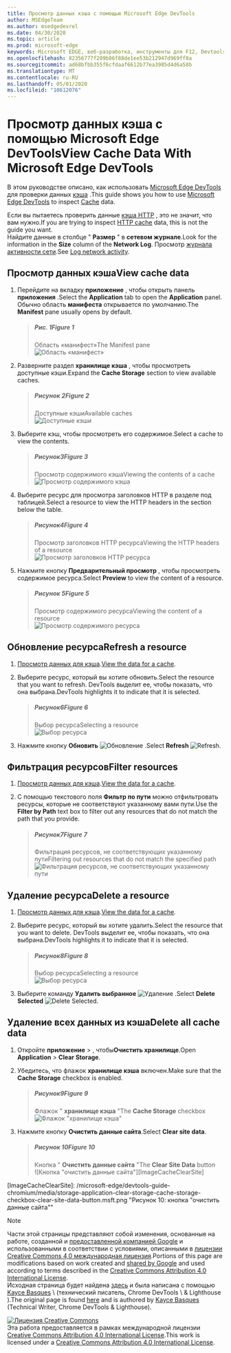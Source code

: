 ```yaml
---
title: Просмотр данных кэша с помощью Microsoft Edge DevTools
author: MSEdgeTeam
ms.author: msedgedevrel
ms.date: 04/30/2020
ms.topic: article
ms.prod: microsoft-edge
keywords: Microsoft EDGE, веб-разработка, инструменты для F12, Devtools
ms.openlocfilehash: 82356777f209b86f88de1ee53b212947d969ff8a
ms.sourcegitcommit: ad68bfbb355f6cfdaaf6612b77ea3985d4d6a58b
ms.translationtype: MT
ms.contentlocale: ru-RU
ms.lasthandoff: 05/01/2020
ms.locfileid: "10612076"
---
```

<!-- Copyright Kayce Basques 

   Licensed under the Apache License, Version 2.0 (the "License");
   you may not use this file except in compliance with the License.
   You may obtain a copy of the License at

       https://www.apache.org/licenses/LICENSE-2.0

   Unless required by applicable law or agreed to in writing, software
   distributed under the License is distributed on an "AS IS" BASIS,
   WITHOUT WARRANTIES OR CONDITIONS OF ANY KIND, either express or implied.
   See the License for the specific language governing permissions and
   limitations under the License.  -->





# <span data-ttu-id="8d5ae-103">Просмотр данных кэша с помощью Microsoft Edge DevTools</span><span class="sxs-lookup"><span data-stu-id="8d5ae-103">View Cache Data With Microsoft Edge DevTools</span></span>   



<span data-ttu-id="8d5ae-104">В этом руководстве описано, как использовать [Microsoft Edge DevTools][MicrosoftEdgeDevTools] для проверки данных [кэша][MDNCache] .</span><span class="sxs-lookup"><span data-stu-id="8d5ae-104">This guide shows you how to use [Microsoft Edge DevTools][MicrosoftEdgeDevTools] to inspect [Cache][MDNCache] data.</span></span>  

<span data-ttu-id="8d5ae-105">Если вы пытаетесь проверить данные [кэша HTTP][MDNHTTPCaching] , это не значит, что вам нужно.</span><span class="sxs-lookup"><span data-stu-id="8d5ae-105">If you are trying to inspect [HTTP cache][MDNHTTPCaching] data, this is not the guide you want.</span></span>  
<span data-ttu-id="8d5ae-106">Найдите данные в столбце " **Размер** " в **сетевом журнале**.</span><span class="sxs-lookup"><span data-stu-id="8d5ae-106">Look for the information in the **Size** column of the **Network Log**.</span></span>  <span data-ttu-id="8d5ae-107">Просмотр [журнала активности сети][DevtoolsNetworkLogActivity].</span><span class="sxs-lookup"><span data-stu-id="8d5ae-107">See [Log network activity][DevtoolsNetworkLogActivity].</span></span>  

## <span data-ttu-id="8d5ae-108">Просмотр данных кэша</span><span class="sxs-lookup"><span data-stu-id="8d5ae-108">View cache data</span></span>   

1.  <span data-ttu-id="8d5ae-109">Перейдите на вкладку **приложение** , чтобы открыть панель **приложения** .</span><span class="sxs-lookup"><span data-stu-id="8d5ae-109">Select the **Application** tab to open the **Application** panel.</span></span>  <span data-ttu-id="8d5ae-110">Обычно область **манифеста** открывается по умолчанию.</span><span class="sxs-lookup"><span data-stu-id="8d5ae-110">The **Manifest** pane usually opens by default.</span></span>  
    
    > ##### <span data-ttu-id="8d5ae-111">Рис. 1</span><span class="sxs-lookup"><span data-stu-id="8d5ae-111">Figure 1</span></span>  
    > <span data-ttu-id="8d5ae-112">Область «манифест»</span><span class="sxs-lookup"><span data-stu-id="8d5ae-112">The Manifest pane</span></span>  
    > ![Область «манифест»][ImageManifestPane]  

1.  <span data-ttu-id="8d5ae-114">Разверните раздел **хранилище кэша** , чтобы просмотреть доступные кэши.</span><span class="sxs-lookup"><span data-stu-id="8d5ae-114">Expand the **Cache Storage** section to view available caches.</span></span>  
    
    > ##### <span data-ttu-id="8d5ae-115">Рисунок 2</span><span class="sxs-lookup"><span data-stu-id="8d5ae-115">Figure 2</span></span>  
    > <span data-ttu-id="8d5ae-116">Доступные кэши</span><span class="sxs-lookup"><span data-stu-id="8d5ae-116">Available caches</span></span>  
    > ![Доступные кэши][ImageCache]  

1.  <span data-ttu-id="8d5ae-118">Выберите кэш, чтобы просмотреть его содержимое.</span><span class="sxs-lookup"><span data-stu-id="8d5ae-118">Select a cache to view the contents.</span></span>  
    
    > ##### <span data-ttu-id="8d5ae-119">Рисунок3</span><span class="sxs-lookup"><span data-stu-id="8d5ae-119">Figure 3</span></span>  
    > <span data-ttu-id="8d5ae-120">Просмотр содержимого кэша</span><span class="sxs-lookup"><span data-stu-id="8d5ae-120">Viewing the contents of a cache</span></span>  
    > ![Просмотр содержимого кэша][ImageCacheView]  

1.  <span data-ttu-id="8d5ae-122">Выберите ресурс для просмотра заголовков HTTP в разделе под таблицей.</span><span class="sxs-lookup"><span data-stu-id="8d5ae-122">Select a resource to view the HTTP headers in the section below the table.</span></span>  
    
    > ##### <span data-ttu-id="8d5ae-123">Рисунок4</span><span class="sxs-lookup"><span data-stu-id="8d5ae-123">Figure 4</span></span>  
    > <span data-ttu-id="8d5ae-124">Просмотр заголовков HTTP ресурса</span><span class="sxs-lookup"><span data-stu-id="8d5ae-124">Viewing the HTTP headers of a resource</span></span>  
    > ![Просмотр заголовков HTTP ресурса][ImageViewCacheResource]  

1.  <span data-ttu-id="8d5ae-126">Нажмите кнопку **Предварительный просмотр** , чтобы просмотреть содержимое ресурса.</span><span class="sxs-lookup"><span data-stu-id="8d5ae-126">Select **Preview** to view the content of a resource.</span></span>  
    
    > ##### <span data-ttu-id="8d5ae-127">Рисунок 5</span><span class="sxs-lookup"><span data-stu-id="8d5ae-127">Figure 5</span></span>  
    > <span data-ttu-id="8d5ae-128">Просмотр содержимого ресурса</span><span class="sxs-lookup"><span data-stu-id="8d5ae-128">Viewing the content of a resource</span></span>  
    > ![Просмотр содержимого ресурса][ImageCacheContent]  

## <span data-ttu-id="8d5ae-130">Обновление ресурса</span><span class="sxs-lookup"><span data-stu-id="8d5ae-130">Refresh a resource</span></span>   

1.  <span data-ttu-id="8d5ae-131">[Просмотр данных для кэша](#view-cache-data).</span><span class="sxs-lookup"><span data-stu-id="8d5ae-131">[View the data for a cache](#view-cache-data).</span></span>  
1.  <span data-ttu-id="8d5ae-132">Выберите ресурс, который вы хотите обновить.</span><span class="sxs-lookup"><span data-stu-id="8d5ae-132">Select the resource that you want to refresh.</span></span>  <span data-ttu-id="8d5ae-133">DevTools выделит ее, чтобы показать, что она выбрана.</span><span class="sxs-lookup"><span data-stu-id="8d5ae-133">DevTools highlights it to indicate that it is selected.</span></span>  
    
    > ##### <span data-ttu-id="8d5ae-134">Рисунок6</span><span class="sxs-lookup"><span data-stu-id="8d5ae-134">Figure 6</span></span>  
    > <span data-ttu-id="8d5ae-135">Выбор ресурса</span><span class="sxs-lookup"><span data-stu-id="8d5ae-135">Selecting a resource</span></span>  
    > ![Выбор ресурса][ImageCacheSelected]  

1.  <span data-ttu-id="8d5ae-137">Нажмите кнопку **Обновить** ![ Обновление ][ImageRefreshIcon] .</span><span class="sxs-lookup"><span data-stu-id="8d5ae-137">Select **Refresh** ![Refresh][ImageRefreshIcon].</span></span>  

## <span data-ttu-id="8d5ae-138">Фильтрация ресурсов</span><span class="sxs-lookup"><span data-stu-id="8d5ae-138">Filter resources</span></span>   

1.  <span data-ttu-id="8d5ae-139">[Просмотр данных для кэша](#view-cache-data).</span><span class="sxs-lookup"><span data-stu-id="8d5ae-139">[View the data for a cache](#view-cache-data).</span></span>  
1.  <span data-ttu-id="8d5ae-140">С помощью текстового поля **Фильтр по пути** можно отфильтровать ресурсы, которые не соответствуют указанному вами пути.</span><span class="sxs-lookup"><span data-stu-id="8d5ae-140">Use the **Filter by Path** text box to filter out any resources that do not match the path that you provide.</span></span>  
    
    > ##### <span data-ttu-id="8d5ae-141">Рисунок7</span><span class="sxs-lookup"><span data-stu-id="8d5ae-141">Figure 7</span></span>  
    > <span data-ttu-id="8d5ae-142">Фильтрация ресурсов, не соответствующих указанному пути</span><span class="sxs-lookup"><span data-stu-id="8d5ae-142">Filtering out resources that do not match the specified path</span></span>  
    > ![Фильтрация ресурсов, не соответствующих указанному пути][ImageCacheFilter]  

## <span data-ttu-id="8d5ae-144">Удаление ресурса</span><span class="sxs-lookup"><span data-stu-id="8d5ae-144">Delete a resource</span></span>   

1.  <span data-ttu-id="8d5ae-145">[Просмотр данных для кэша](#view-cache-data).</span><span class="sxs-lookup"><span data-stu-id="8d5ae-145">[View the data for a cache](#view-cache-data).</span></span>  
1.  <span data-ttu-id="8d5ae-146">Выберите ресурс, который вы хотите удалить.</span><span class="sxs-lookup"><span data-stu-id="8d5ae-146">Select the resource that you want to delete.</span></span>  <span data-ttu-id="8d5ae-147">DevTools выделит ее, чтобы показать, что она выбрана.</span><span class="sxs-lookup"><span data-stu-id="8d5ae-147">DevTools highlights it to indicate that it is selected.</span></span>  
    
    > ##### <span data-ttu-id="8d5ae-148">Рисунок8</span><span class="sxs-lookup"><span data-stu-id="8d5ae-148">Figure 8</span></span>  
    > <span data-ttu-id="8d5ae-149">Выбор ресурса</span><span class="sxs-lookup"><span data-stu-id="8d5ae-149">Selecting a resource</span></span>  
    > ![Выбор ресурса][ImageCacheSelected2]  

1.  <span data-ttu-id="8d5ae-151">Выберите команду **Удалить выбранное** ![ Удаление ][ImageDeleteIcon] .</span><span class="sxs-lookup"><span data-stu-id="8d5ae-151">Select **Delete Selected** ![Delete Selected][ImageDeleteIcon].</span></span>  

## <span data-ttu-id="8d5ae-152">Удаление всех данных из кэша</span><span class="sxs-lookup"><span data-stu-id="8d5ae-152">Delete all cache data</span></span>   

1.  <span data-ttu-id="8d5ae-153">Откройте **приложение**  >  , чтобы**Очистить хранилище**.</span><span class="sxs-lookup"><span data-stu-id="8d5ae-153">Open **Application** > **Clear Storage**.</span></span>  
1.  <span data-ttu-id="8d5ae-154">Убедитесь, что флажок **хранилище кэша** включен.</span><span class="sxs-lookup"><span data-stu-id="8d5ae-154">Make sure that the **Cache Storage** checkbox is enabled.</span></span>  
    
    > ##### <span data-ttu-id="8d5ae-155">Рисунок9</span><span class="sxs-lookup"><span data-stu-id="8d5ae-155">Figure 9</span></span>  
    > <span data-ttu-id="8d5ae-156">Флажок " **хранилище кэша** "</span><span class="sxs-lookup"><span data-stu-id="8d5ae-156">The **Cache Storage** checkbox</span></span>  
    > ![Флажок "хранилище кэша"][ImageCacheCheckbox]  

1.  <span data-ttu-id="8d5ae-158">Нажмите кнопку **Очистить данные сайта**.</span><span class="sxs-lookup"><span data-stu-id="8d5ae-158">Select **Clear site data**.</span></span>  
    
    > ##### <span data-ttu-id="8d5ae-159">Рисунок 10</span><span class="sxs-lookup"><span data-stu-id="8d5ae-159">Figure 10</span></span>  
    > <span data-ttu-id="8d5ae-160">Кнопка " **Очистить данные сайта** "</span><span class="sxs-lookup"><span data-stu-id="8d5ae-160">The **Clear Site Data** button</span></span>  
    > ![Кнопка "очистить данные сайта"][ImageCacheClearSite]  

<!--  -->  



<!-- image links -->  

[ImageDeleteIcon]: /microsoft-edge/devtools-guide-chromium/media/delete-icon.msft.png  
[ImageRefreshIcon]: /microsoft-edge/devtools-guide-chromium/media/refresh-icon.msft.png  

[ImageManifestPane]: /microsoft-edge/devtools-guide-chromium/media/storage-application-manifest.msft.png "Рисунок 1: область манифеста"  
[ImageCache]: /microsoft-edge/devtools-guide-chromium/media/storage-application-cache-storage.msft.png "Рисунок 2: доступные кэши"  
[ImageCacheView]: /microsoft-edge/devtools-guide-chromium/media/storage-application-cache-storage-domain-root-headers.msft.png "Рисунок 3: Просмотр содержимого кэша"  
[ImageViewCacheResource]: /microsoft-edge/devtools-guide-chromium/media/storage-application-cache-storage-index-headers.msft.png "Рисунок 4: Просмотр заголовков HTTP ресурса"  
[ImageCacheContent]: /microsoft-edge/devtools-guide-chromium/media/storage-application-cache-storage-domain-js-preview.msft.png "Рисунок 5: Просмотр содержимого ресурса"  
[ImageCacheSelected]: /microsoft-edge/devtools-guide-chromium/media/storage-application-cache-storage-domain-refresh.msft.png "Рисунок 6. Выбор ресурса"  
[ImageCacheFilter]: /microsoft-edge/devtools-guide-chromium/media/storage-application-cache-storage-filter.msft.png "Рис. 7: Фильтрация ресурсов, не соответствующих указанному пути"  
[ImageCacheSelected2]: /microsoft-edge/devtools-guide-chromium/media/storage-application-cache-storage-delete-selected.msft.png "Рисунок 8: Выбор ресурса"  
[ImageCacheCheckbox]: /microsoft-edge/devtools-guide-chromium/media/storage-application-clear-storage-cache-storage-checkbox.msft.png "Рисунок 9: флажок хранилища кэша"  
[ImageCacheClearSite]: /microsoft-edge/devtools-guide-chromium/media/storage-application-clear-storage-cache-storage-checkbox-clear-site-data-button.msft.png "Рисунок 10: кнопка "очистить данные сайта""  

<!-- links -->  

[MicrosoftEdgeDevTools]: /microsoft-edge/devtools-guide-chromium "Инструменты разработчика Microsoft EDGE (Chromium)"  
[DevtoolsNetworkLogActivity]: /microsoft-edge/network/index#log-network-activity  "Регистрация активности в сети"  

[MDNCache]: https://developer.mozilla.org/docs/Web/API/Cache "Кэш | MDN"  
[MDNHTTPCaching]: https://developer.mozilla.org/docs/Web/HTTP/Caching "Кэширование HTTP | MDN"  

> [!NOTE]
> <span data-ttu-id="8d5ae-176">Части этой страницы представляют собой изменения, основанные на работе, созданной и [предоставленной компанией Google][GoogleSitePolicies] и использованными в соответствии с условиями, описанными в [лицензии Creative Commons 4,0 международная лицензия][CCA4IL].</span><span class="sxs-lookup"><span data-stu-id="8d5ae-176">Portions of this page are modifications based on work created and [shared by Google][GoogleSitePolicies] and used according to terms described in the [Creative Commons Attribution 4.0 International License][CCA4IL].</span></span>  
> <span data-ttu-id="8d5ae-177">Исходная страница будет найдена [здесь](https://developers.google.com/web/tools/chrome-devtools/storage/cache) и была написана с помощью [Kayce Basques][KayceBasques] \ (технический писатель, Chrome DevTools \ & Lighthouse \).</span><span class="sxs-lookup"><span data-stu-id="8d5ae-177">The original page is found [here](https://developers.google.com/web/tools/chrome-devtools/storage/cache) and is authored by [Kayce Basques][KayceBasques] \(Technical Writer, Chrome DevTools \& Lighthouse\).</span></span>  

[![Лицензия Creative Commons][CCby4Image]][CCA4IL]  
<span data-ttu-id="8d5ae-179">Эта работа предоставляется в рамках международной лицензии [Creative Commons Attribution 4.0 International License][CCA4IL].</span><span class="sxs-lookup"><span data-stu-id="8d5ae-179">This work is licensed under a [Creative Commons Attribution 4.0 International License][CCA4IL].</span></span>  

[CCA4IL]: https://creativecommons.org/licenses/by/4.0  
[CCby4Image]: https://i.creativecommons.org/l/by/4.0/88x31.png  
[GoogleSitePolicies]: https://developers.google.com/terms/site-policies  
[KayceBasques]: https://developers.google.com/web/resources/contributors/kaycebasques  
